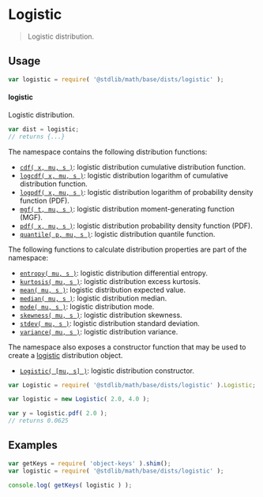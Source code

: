 <!--

@license Apache-2.0

Copyright (c) 2018 The Stdlib Authors.

Licensed under the Apache License, Version 2.0 (the "License");
you may not use this file except in compliance with the License.
You may obtain a copy of the License at

   http://www.apache.org/licenses/LICENSE-2.0

Unless required by applicable law or agreed to in writing, software
distributed under the License is distributed on an "AS IS" BASIS,
WITHOUT WARRANTIES OR CONDITIONS OF ANY KIND, either express or implied.
See the License for the specific language governing permissions and
limitations under the License.

-->

# Logistic

> Logistic distribution.

<section class="usage">

## Usage

```javascript
var logistic = require( '@stdlib/math/base/dists/logistic' );
```

#### logistic

Logistic distribution.

```javascript
var dist = logistic;
// returns {...}
```

The namespace contains the following distribution functions:

<!-- <toc pattern="*+(cdf|pdf|mgf|quantile)*"> -->

<div class="namespace-toc">

-   <span class="signature">[`cdf( x, mu, s )`][@stdlib/math/base/dists/logistic/cdf]</span><span class="delimiter">: </span><span class="description">logistic distribution cumulative distribution function.</span>
-   <span class="signature">[`logcdf( x, mu, s )`][@stdlib/math/base/dists/logistic/logcdf]</span><span class="delimiter">: </span><span class="description">logistic distribution logarithm of cumulative distribution function.</span>
-   <span class="signature">[`logpdf( x, mu, s )`][@stdlib/math/base/dists/logistic/logpdf]</span><span class="delimiter">: </span><span class="description">logistic distribution logarithm of probability density function (PDF).</span>
-   <span class="signature">[`mgf( t, mu, s )`][@stdlib/math/base/dists/logistic/mgf]</span><span class="delimiter">: </span><span class="description">logistic distribution moment-generating function (MGF).</span>
-   <span class="signature">[`pdf( x, mu, s )`][@stdlib/math/base/dists/logistic/pdf]</span><span class="delimiter">: </span><span class="description">logistic distribution probability density function (PDF).</span>
-   <span class="signature">[`quantile( p, mu, s )`][@stdlib/math/base/dists/logistic/quantile]</span><span class="delimiter">: </span><span class="description">logistic distribution quantile function.</span>

</div>

<!-- </toc> -->

The following functions to calculate distribution properties are part of the namespace:

<!-- <toc pattern="*+(entropy|kurtosis|mean|median|mode|skewness|stdev|variance)*"> -->

<div class="namespace-toc">

-   <span class="signature">[`entropy( mu, s )`][@stdlib/math/base/dists/logistic/entropy]</span><span class="delimiter">: </span><span class="description">logistic distribution differential entropy.</span>
-   <span class="signature">[`kurtosis( mu, s )`][@stdlib/math/base/dists/logistic/kurtosis]</span><span class="delimiter">: </span><span class="description">logistic distribution excess kurtosis.</span>
-   <span class="signature">[`mean( mu, s )`][@stdlib/math/base/dists/logistic/mean]</span><span class="delimiter">: </span><span class="description">logistic distribution expected value.</span>
-   <span class="signature">[`median( mu, s )`][@stdlib/math/base/dists/logistic/median]</span><span class="delimiter">: </span><span class="description">logistic distribution median.</span>
-   <span class="signature">[`mode( mu, s )`][@stdlib/math/base/dists/logistic/mode]</span><span class="delimiter">: </span><span class="description">logistic distribution mode.</span>
-   <span class="signature">[`skewness( mu, s )`][@stdlib/math/base/dists/logistic/skewness]</span><span class="delimiter">: </span><span class="description">logistic distribution skewness.</span>
-   <span class="signature">[`stdev( mu, s )`][@stdlib/math/base/dists/logistic/stdev]</span><span class="delimiter">: </span><span class="description">logistic distribution standard deviation.</span>
-   <span class="signature">[`variance( mu, s )`][@stdlib/math/base/dists/logistic/variance]</span><span class="delimiter">: </span><span class="description">logistic distribution variance.</span>

</div>

<!-- </toc> -->

The namespace also exposes a constructor function that may be used to create a [logistic][logistic-distribution] distribution object.

<!-- <toc pattern="*ctor*"> -->

<div class="namespace-toc">

-   <span class="signature">[`Logistic( [mu, s] )`][@stdlib/math/base/dists/logistic/ctor]</span><span class="delimiter">: </span><span class="description">logistic distribution constructor.</span>

</div>

<!-- </toc> -->

```javascript
var Logistic = require( '@stdlib/math/base/dists/logistic' ).Logistic;

var logistic = new Logistic( 2.0, 4.0 );

var y = logistic.pdf( 2.0 );
// returns 0.0625
```

</section>

<!-- /.usage -->

<section class="examples">

## Examples

<!-- TODO: better examples -->

<!-- eslint no-undef: "error" -->

```javascript
var getKeys = require( 'object-keys' ).shim();
var logistic = require( '@stdlib/math/base/dists/logistic' );

console.log( getKeys( logistic ) );
```

</section>

<!-- /.examples -->

<section class="links">

[logistic-distribution]: https://en.wikipedia.org/wiki/Logistic_distribution

<!-- <toc-links> -->

[@stdlib/math/base/dists/logistic/ctor]: https://github.com/stdlib-js/stdlib/tree/develop/lib/node_modules/%40stdlib/math/base/dists/logistic/ctor

[@stdlib/math/base/dists/logistic/entropy]: https://github.com/stdlib-js/stdlib/tree/develop/lib/node_modules/%40stdlib/math/base/dists/logistic/entropy

[@stdlib/math/base/dists/logistic/kurtosis]: https://github.com/stdlib-js/stdlib/tree/develop/lib/node_modules/%40stdlib/math/base/dists/logistic/kurtosis

[@stdlib/math/base/dists/logistic/mean]: https://github.com/stdlib-js/stdlib/tree/develop/lib/node_modules/%40stdlib/math/base/dists/logistic/mean

[@stdlib/math/base/dists/logistic/median]: https://github.com/stdlib-js/stdlib/tree/develop/lib/node_modules/%40stdlib/math/base/dists/logistic/median

[@stdlib/math/base/dists/logistic/mode]: https://github.com/stdlib-js/stdlib/tree/develop/lib/node_modules/%40stdlib/math/base/dists/logistic/mode

[@stdlib/math/base/dists/logistic/skewness]: https://github.com/stdlib-js/stdlib/tree/develop/lib/node_modules/%40stdlib/math/base/dists/logistic/skewness

[@stdlib/math/base/dists/logistic/stdev]: https://github.com/stdlib-js/stdlib/tree/develop/lib/node_modules/%40stdlib/math/base/dists/logistic/stdev

[@stdlib/math/base/dists/logistic/variance]: https://github.com/stdlib-js/stdlib/tree/develop/lib/node_modules/%40stdlib/math/base/dists/logistic/variance

[@stdlib/math/base/dists/logistic/cdf]: https://github.com/stdlib-js/stdlib/tree/develop/lib/node_modules/%40stdlib/math/base/dists/logistic/cdf

[@stdlib/math/base/dists/logistic/logcdf]: https://github.com/stdlib-js/stdlib/tree/develop/lib/node_modules/%40stdlib/math/base/dists/logistic/logcdf

[@stdlib/math/base/dists/logistic/logpdf]: https://github.com/stdlib-js/stdlib/tree/develop/lib/node_modules/%40stdlib/math/base/dists/logistic/logpdf

[@stdlib/math/base/dists/logistic/mgf]: https://github.com/stdlib-js/stdlib/tree/develop/lib/node_modules/%40stdlib/math/base/dists/logistic/mgf

[@stdlib/math/base/dists/logistic/pdf]: https://github.com/stdlib-js/stdlib/tree/develop/lib/node_modules/%40stdlib/math/base/dists/logistic/pdf

[@stdlib/math/base/dists/logistic/quantile]: https://github.com/stdlib-js/stdlib/tree/develop/lib/node_modules/%40stdlib/math/base/dists/logistic/quantile

<!-- </toc-links> -->

</section>

<!-- /.links -->
